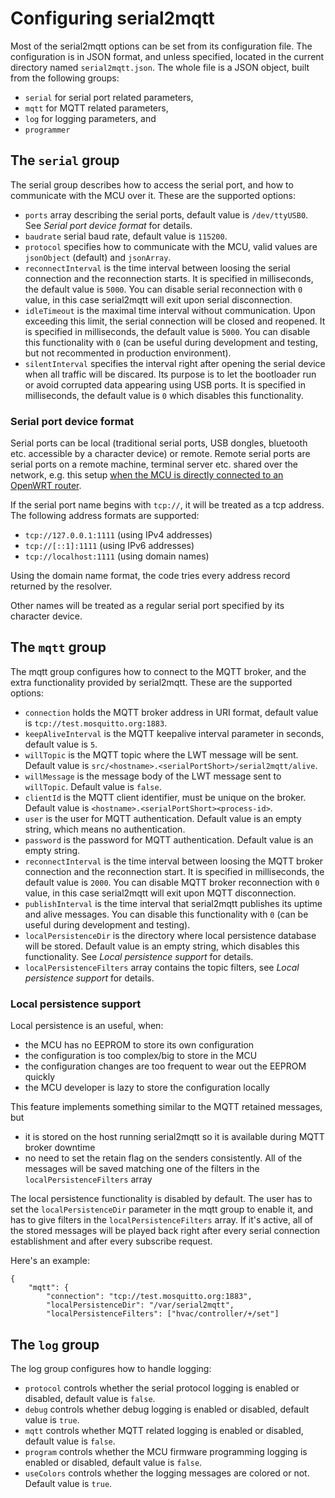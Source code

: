 # Configuring serial2mqtt
Most of the serial2mqtt options can be set from its configuration file. The configuration is in JSON format, and unless specified, located in the current directory named `serial2mqtt.json`. The whole file is a JSON object, built from the following groups:
* `serial` for serial port related parameters,
* `mqtt` for MQTT related parameters,
* `log` for logging parameters, and
* `programmer`

## The `serial` group
The serial group describes how to access the serial port, and how to communicate with the MCU over it. These are the supported options:
* `ports` array describing the serial ports, default value is `/dev/ttyUSB0`. See *Serial port device format* for details.
* `baudrate` serial baud rate, default value is `115200`.
* `protocol` specifies how to communicate with the MCU, valid values are `jsonObject` (default) and `jsonArray`.
* `reconnectInterval` is the time interval between loosing the serial connection and the reconnection starts. It is specified in milliseconds, the default value is `5000`. You can disable serial reconnection with `0` value, in this case serial2mqtt will exit upon serial disconnection.
* `idleTimeout` is the maximal time interval without communication. Upon exceeding this limit, the serial connection will be closed and reopened. It is specified in milliseconds, the default value is `5000`. You can disable this functionality with `0` (can be useful during development and testing, but not recommented in production environment).
* `silentInterval` specifies the interval right after opening the serial device when all traffic will be discared. Its purpose is to let the bootloader run or avoid corrupted data appearing using USB ports. It is specified in milliseconds, the default value is `0` which disables this functionality.

### Serial port device format
Serial ports can be local (traditional serial ports, USB dongles, bluetooth etc. accessible by a character device) or remote. Remote serial ports are serial ports on a remote machine, terminal server etc. shared over the network, e.g. this setup [when the MCU is directly connected to an OpenWRT router](https://github.com/vortex314/serial2mqtt/issues/8).

If the serial port name begins with `tcp://`, it will be treated as a tcp address. The following address formats are supported:
* `tcp://127.0.0.1:1111` (using IPv4 addresses)
* `tcp://[::1]:1111` (using IPv6 addresses)
* `tcp://localhost:1111` (using domain names)

Using the domain name format, the code tries every address record returned by the resolver.

Other names will be treated as a regular serial port specified by its character device.

## The `mqtt` group
The mqtt group configures how to connect to the MQTT broker, and the extra functionality provided by serial2mqtt. These are the supported options:
* `connection` holds the MQTT broker address in URI format, default value is `tcp://test.mosquitto.org:1883`.
* `keepAliveInterval` is the MQTT keepalive interval parameter in seconds, default value is `5`.
* `willTopic` is the MQTT topic where the LWT message will be sent. Default value is `src/<hostname>.<serialPortShort>/serial2mqtt/alive`.
* `willMessage` is the message body of the LWT message sent to `willTopic`. Default value is `false`.
* `clientId` is the MQTT client identifier, must be unique on the broker. Default value is `<hostname>.<serialPortShort><process-id>`.
* `user` is the user for MQTT authentication. Default value is an empty string, which means no authentication.
* `password` is the password for MQTT authentication. Default value is an empty string.
* `reconnectInterval` is the time interval between loosing the MQTT broker connection and the reconnection start. It is specified in milliseconds, the default value is `2000`. You can disable MQTT broker reconnection with `0` value, in this case serial2mqtt will exit upon MQTT disconnection.
* `publishInterval` is the time interval that serial2mqtt publishes its uptime and alive messages. You can disable this functionality with `0` (can be useful during development and testing).
* `localPersistenceDir` is the directory where local persistence database will be stored. Default value is an empty string, which disables this functionality. See *Local persistence support* for details.
* `localPersistenceFilters` array contains the topic filters, see *Local persistence support* for details.

### Local persistence support
Local persistence is an useful, when:
* the MCU has no EEPROM to store its own configuration
* the configuration is too complex/big to store in the MCU
* the configuration changes are too frequent to wear out the EEPROM quickly
* the MCU developer is lazy to store the configuration locally

This feature implements something similar to the MQTT retained messages, but
* it is stored on the host running serial2mqtt so it is available during MQTT broker downtime
* no need to set the retain flag on the senders consistently. All of the messages will be saved matching one of the filters in the `localPersistenceFilters` array

The local persistence functionality is disabled by default. The user has to set the `localPersistenceDir` parameter in the mqtt group to enable it, and has to give filters in the `localPersistenceFilters` array. If it's active, all of the stored messages will be played back right after every serial connection establishment and after every subscribe request.

Here's an example:
```
{
    "mqtt": {
        "connection": "tcp://test.mosquitto.org:1883",
        "localPersistenceDir": "/var/serial2mqtt",
        "localPersistenceFilters": ["hvac/controller/+/set"]
```

## The `log` group
The log group configures how to handle logging:
* `protocol` controls whether the serial protocol logging is enabled or disabled, default value is `false`.
* `debug` controls whether debug logging is enabled or disabled, default value is `true`.
* `mqtt` controls whether MQTT related logging is enabled or disabled, default value is `false`.
* `program` controls whether the MCU firmware programming logging is enabled or disabled, default value is `false`.
* `useColors` controls whether the logging messages are colored or not. Default value is `true`.
